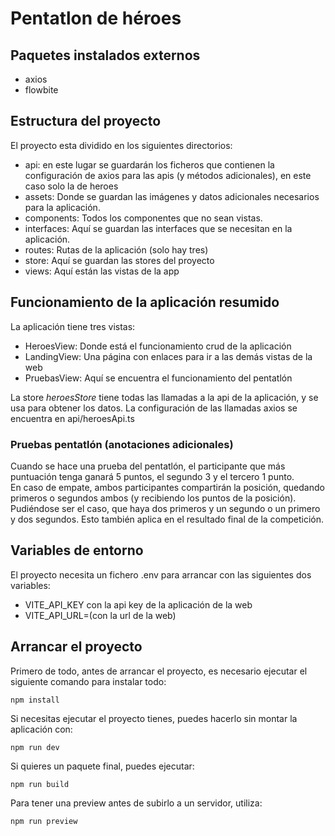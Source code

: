 # Pentatlon de héroes

## Paquetes instalados externos
- axios
- flowbite  
  
## Estructura del proyecto
El proyecto esta dividido en los siguientes directorios:  
- api: en este lugar se guardarán los ficheros que contienen la configuración de axios para las apis (y métodos adicionales), en este caso solo la de heroes
- assets: Donde se guardan las imágenes y datos adicionales necesarios para la aplicación.
- components: Todos los componentes que no sean vistas.
- interfaces: Aquí se guardan las interfaces que se necesitan en la aplicación.
- routes: Rutas de la aplicación (solo hay tres)
- store: Aquí se guardan las stores del proyecto
- views: Aquí están las vistas de la app

## Funcionamiento de la aplicación resumido
La aplicación tiene tres vistas:  
- HeroesView: Donde está el funcionamiento crud de la aplicación
- LandingView: Una página con enlaces para ir a las demás vistas de la web
- PruebasView: Aquí se encuentra el funcionamiento del pentatlón  
  
La store *heroesStore* tiene todas las llamadas a la api de la aplicación, y se usa para obtener los datos. La configuración de las llamadas axios se encuentra en api/heroesApi.ts  


### Pruebas pentatlón (anotaciones adicionales)
Cuando se hace una prueba del pentatlón, el participante que más puntuación tenga ganará 5 puntos, el segundo 3 y el tercero 1 punto.  
En caso de empate, ambos participantes compartirán la posición, quedando primeros o segundos ambos (y recibiendo los puntos de la posición). Pudiéndose ser el caso, que haya dos primeros y un segundo o un primero y dos segundos. Esto también aplica en el resultado final de la competición.


## Variables de entorno
El proyecto necesita un fichero .env para arrancar con las siguientes dos variables:  
- VITE_API_KEY con la api key de la aplicación de la web
- VITE_API_URL=(con la url de la web)

## Arrancar el proyecto
Primero de todo, antes de arrancar el proyecto, es necesario ejecutar el siguiente comando para instalar todo:
```
npm install
```

Si necesitas ejecutar el proyecto tienes, puedes hacerlo sin montar la aplicación con:
```
npm run dev
```

Si quieres un paquete final, puedes ejecutar:
```
npm run build
```

Para tener una preview antes de subirlo a un servidor, utiliza:
```
npm run preview
```


